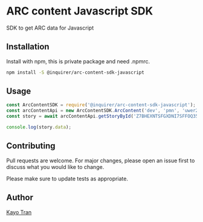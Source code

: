 # ARC content Javascript SDK

SDK to get ARC data for Javascript

## Installation

Install with npm, this is private package and need .npmrc.

```bash
npm install -S @inquirer/arc-content-sdk-javascript
```

## Usage

```javascript
const ArcContentSDK = require('@inquirer/arc-content-sdk-javascript');
const arcContentApi = new ArcContentSDK.ArcContent('dev', 'pmn', 'uwer27234293!==');
const story = await arcContentApi.getStoryById('Z7BHEXNTSFGXDNI7SFFOQ35KFM');

console.log(story.data);
```

## Contributing
Pull requests are welcome. For major changes, please open an issue first to discuss what you would like to change.

Please make sure to update tests as appropriate.

## Author
[Kayo Tran](mailto:ktran@inquirer.com)